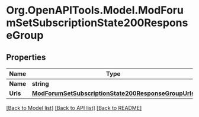 # Org.OpenAPITools.Model.ModForumSetSubscriptionState200ResponseGroup

## Properties

Name | Type | Description | Notes
------------ | ------------- | ------------- | -------------
**Name** | **string** | name | 
**Urls** | [**ModForumSetSubscriptionState200ResponseGroupUrls**](ModForumSetSubscriptionState200ResponseGroupUrls.md) |  | 

[[Back to Model list]](../README.md#documentation-for-models) [[Back to API list]](../README.md#documentation-for-api-endpoints) [[Back to README]](../README.md)

